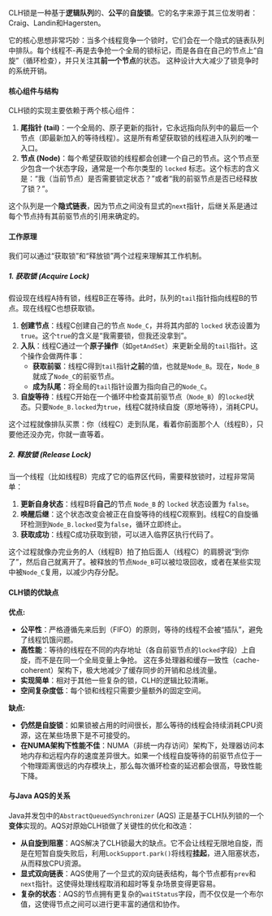 
CLH锁是一种基于**逻辑队列**的、**公平**的**自旋锁**。它的名字来源于其三位发明者：Craig、Landin和Hagersten。

它的核心思想非常巧妙：当多个线程竞争一个锁时，它们会在一个隐式的链表队列中排队。每个线程不-再是去争抢一个全局的锁标记，而是各自在自己的节点上“自旋”（循环检查），并只关注其**前一个节点**的状态。 这种设计大大减少了锁竞争时的系统开销。

#### 核心组件与结构

CLH锁的实现主要依赖于两个核心组件：

1.  **尾指针 (tail)**：一个全局的、原子更新的指针，它永远指向队列中的最后一个节点（即最新加入的等待线程）。这是所有希望获取锁的线程进入队列的唯一入口。
2.  **节点 (Node)**：每个希望获取锁的线程都会创建一个自己的节点。这个节点至少包含一个状态字段，通常是一个布尔类型的 `locked` 标志。这个标志的含义是：“我（当前节点）是否需要锁定状态？”或者“我的前驱节点是否已经释放了锁？”。

这个队列是一个**隐式链表**，因为节点之间没有显式的`next`指针，后继关系是通过每个节点持有其前驱节点的引用来确定的。

#### 工作原理

我们可以通过“获取锁”和“释放锁”两个过程来理解其工作机制。

##### 1. 获取锁 (Acquire Lock)

假设现在线程A持有锁，线程B正在等待。此时，队列的`tail`指针指向线程B的节点。现在线程C也想获取锁。

1.  **创建节点**：线程C创建自己的节点 `Node_C`，并将其内部的 `locked` 状态设置为 `true`。这个`true`的含义是“我需要锁，但我还没拿到”。
2.  **入队**：线程C通过一个**原子操作**（如`getAndSet`）来更新全局的`tail`指针。这个操作会做两件事：
    *   **获取前驱**：线程C得到`tail`指针**之前**的值，也就是`Node_B`。现在，`Node_B`就成了`Node_C`的前驱节点。
    *   **成为队尾**：将全局的`tail`指针设置为指向自己的`Node_C`。
3.  **自旋等待**：线程C开始在一个循环中检查其前驱节点（`Node_B`）的`locked`状态。只要`Node_B.locked`为`true`，线程C就持续自旋（原地等待），消耗CPU。

这个过程就像排队买票：你（线程C）走到队尾，看着你前面那个人（线程B），只要他还没办完，你就一直等着。

##### 2. 释放锁 (Release Lock)

当一个线程（比如线程B）完成了它的临界区代码，需要释放锁时，过程非常简单：

1.  **更新自身状态**：线程B将**自己**的节点 `Node_B` 的 `locked` 状态设置为 `false`。
2.  **唤醒后继**：这个状态改变会被正在自旋等待的线程C观察到。线程C的自旋循环检测到`Node_B.locked`变为`false`，循环立即终止。
3.  **获取成功**：线程C成功获取到锁，可以进入临界区执行代码了。

这个过程就像办完业务的人（线程B）拍了拍后面人（线程C）的肩膀说“到你了”，然后自己就离开了。被释放的节点`Node_B`可以被垃圾回收，或者在某些实现中被`Node_C`复用，以减少内存分配。

#### CLH锁的优缺点

**优点:**

*   **公平性**：严格遵循先来后到（FIFO）的原则，等待的线程不会被“插队”，避免了线程饥饿问题。
*   **高性能**：等待的线程在不同的内存地址（各自前驱节点的`locked`字段）上自旋，而不是在同一个全局变量上争抢。 这在多处理器和缓存一致性（cache-coherent）架构下，极大地减少了缓存同步的开销和总线流量。
*   **实现简单**：相对于其他一些复杂的锁，CLH的逻辑比较清晰。
*   **空间复杂度低**：每个锁和线程只需要少量额外的固定空间。

**缺点:**

*   **仍然是自旋锁**：如果锁被占用的时间很长，那么等待的线程会持续消耗CPU资源，这在某些场景下是不可接受的。
*   **在NUMA架构下性能不佳**：NUMA（非统一内存访问）架构下，处理器访问本地内存和远程内存的速度差异很大。如果一个线程自旋等待的前驱节点位于一个物理距离很远的内存模块上，那么每次循环检查的延迟都会很高，导致性能下降。

#### 与Java AQS的关系

Java并发包中的`AbstractQueuedSynchronizer` (AQS) 正是基于CLH队列锁的一个**变体**实现的。AQS对原始CLH锁做了关键性的优化和改造：

*   **从自旋到阻塞**：AQS解决了CLH锁最大的缺点。它不会让线程无限地自旋，而是在短暂自旋失败后，利用`LockSupport.park()`将线程**挂起**，进入阻塞状态，从而释放CPU资源。
*   **显式双向链表**：AQS使用了一个显式的双向链表结构，每个节点都有`prev`和`next`指针。这使得处理线程取消和超时等复杂场景变得更容易。
*   **复杂的状态**：AQS的节点拥有更复杂的`waitStatus`字段，而不仅仅是一个布尔值，这使得节点之间可以进行更丰富的通信和协作。
